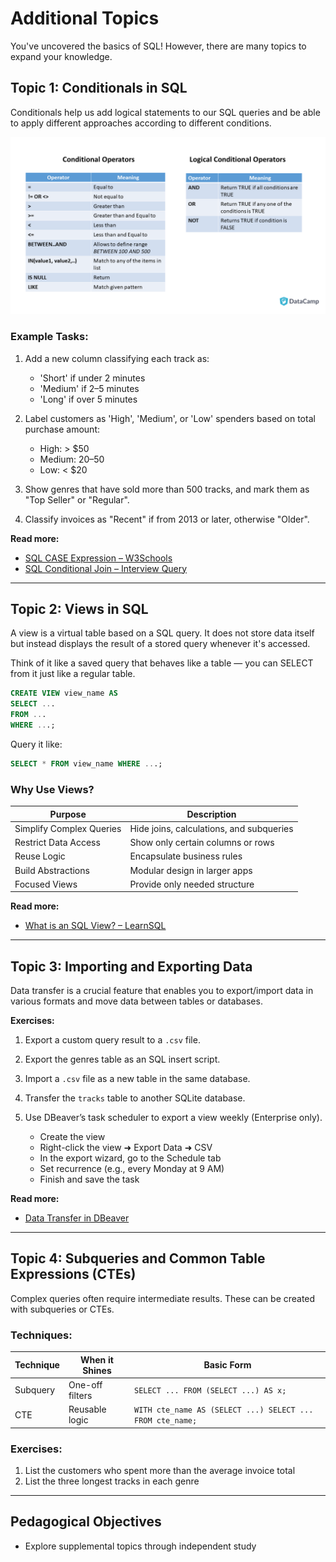 
# Additional Topics

You've uncovered the basics of SQL! However, there are many topics to expand your knowledge.  

## Topic 1: Conditionals in SQL

Conditionals help us add logical statements to our SQL queries and be able to apply different approaches according to different conditions.

![Conditionals](src/conditionals.png)

### Example Tasks:
1. Add a new column classifying each track as:  
   - 'Short' if under 2 minutes  
   - 'Medium' if 2–5 minutes  
   - 'Long' if over 5 minutes  

2. Label customers as 'High', 'Medium', or 'Low' spenders based on total purchase amount:  
   - High: > $50  
   - Medium: $20–$50  
   - Low: < $20  

3. Show genres that have sold more than 500 tracks, and mark them as "Top Seller" or "Regular". 

4. Classify invoices as "Recent" if from 2013 or later, otherwise "Older".

**Read more:**
- [SQL CASE Expression – W3Schools](https://www.w3schools.com/sql/sql_case.asp)
- [SQL Conditional Join – Interview Query](https://www.interviewquery.com/p/sql-conditional-join)

---

## Topic 2: Views in SQL

A view is a virtual table based on a SQL query. It does not store data itself but instead displays the result of a stored query whenever it's accessed.

Think of it like a saved query that behaves like a table — you can SELECT from it just like a regular table.

```sql
CREATE VIEW view_name AS
SELECT ...
FROM ...
WHERE ...;
```

Query it like:

```sql
SELECT * FROM view_name WHERE ...;
```

### Why Use Views?

| Purpose             | Description |
|---------------------|-------------|
| Simplify Complex Queries | Hide joins, calculations, and subqueries |
| Restrict Data Access     | Show only certain columns or rows |
| Reuse Logic              | Encapsulate business rules |
| Build Abstractions       | Modular design in larger apps |
| Focused Views            | Provide only needed structure |

**Read more:**
- [What is an SQL View? – LearnSQL](https://learnsql.com/blog/sql-view/)

---

## Topic 3: Importing and Exporting Data

Data transfer is a crucial feature that enables you to export/import data in various formats and move data between tables or databases.

**Exercises:**
1. Export a custom query result to a `.csv` file.  
2. Export the genres table as an SQL insert script.  
3. Import a `.csv` file as a new table in the same database.  
4. Transfer the `tracks` table to another SQLite database.  
5. Use DBeaver’s task scheduler to export a view weekly (Enterprise only).  

   - Create the view  
   - Right-click the view ➜ Export Data ➜ CSV  
   - In the export wizard, go to the Schedule tab  
   - Set recurrence (e.g., every Monday at 9 AM)  
   - Finish and save the task  

**Read more:**
- [Data Transfer in DBeaver](https://dbeaver.com/docs/dbeaver/Data-transfer/#supported-formats)

---

## Topic 4: Subqueries and Common Table Expressions (CTEs)

Complex queries often require intermediate results. These can be created with subqueries or CTEs.

### Techniques:

| Technique | When it Shines | Basic Form |
|----------|----------------|-------------|
| Subquery | One-off filters | `SELECT ... FROM (SELECT ...) AS x;` |
| CTE      | Reusable logic  | `WITH cte_name AS (SELECT ...) SELECT ... FROM cte_name;` |

### Exercises:
1. List the customers who spent more than the average invoice total  
2. List the three longest tracks in each genre  

---

## Pedagogical Objectives

- Explore supplemental topics through independent study
